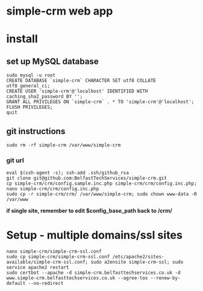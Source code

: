simple-crm web app
==============

# install

## set up MySQL database

```
sudo mysql -u root
CREATE DATABASE `simple-crm` CHARACTER SET utf8 COLLATE utf8_general_ci;
CREATE USER 'simple-crm'@'localhost' IDENTIFIED WITH caching_sha2_password BY '';
GRANT ALL PRIVILEGES ON `simple-crm` . * TO 'simple-crm'@'localhost';
FLUSH PRIVILEGES;
quit
```

## git instructions

```
sudo rm -rf simple-crm /var/www/simple-crm
```

### git url

```
eval $(ssh-agent -s); ssh-add .ssh/github_rsa
git clone git@github.com:BelfastTechServices/simple-crm.git
cp simple-crm/crm/config.sample.inc.php simple-crm/crm/config.inc.php; nano simple-crm/crm/config.inc.php
sudo cp -r simple-crm/crm/ /var/www/simple-crm; sudo chown www-data -R /var/www
```

**if single site, remember to edit $config_base_path back to /crm/**

# Setup - multiple domains/ssl sites

```
nano simple-crm/simple-crm-ssl.conf
sudo cp simple-crm/simple-crm-ssl.conf /etc/apache2/sites-available/simple-crm-ssl.conf; sudo a2ensite simple-crm-ssl; sudo service apache2 restart
sudo certbot --apache -d simple-crm.belfasttechservices.co.uk -d www.simple-crm.belfasttechservices.co.uk --agree-tos --renew-by-default --no-redirect
```
